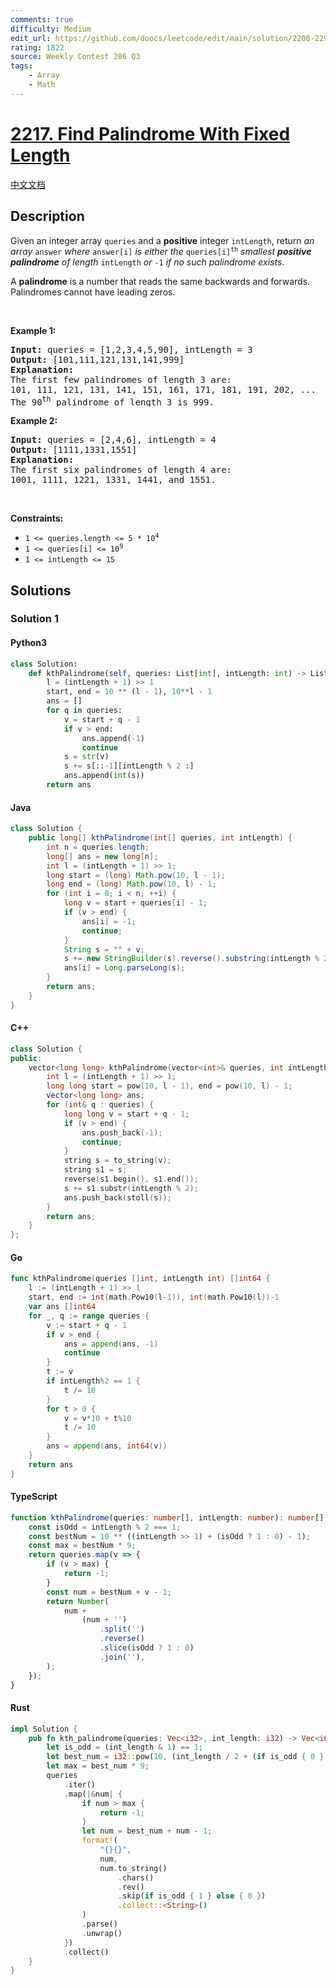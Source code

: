 ```yaml
---
comments: true
difficulty: Medium
edit_url: https://github.com/doocs/leetcode/edit/main/solution/2200-2299/2217.Find%20Palindrome%20With%20Fixed%20Length/README_EN.md
rating: 1822
source: Weekly Contest 286 Q3
tags:
    - Array
    - Math
---
```


<!-- problem:start -->

# [2217. Find Palindrome With Fixed Length](https://leetcode.com/problems/find-palindrome-with-fixed-length)

[中文文档](/solution/2200-2299/2217.Find%20Palindrome%20With%20Fixed%20Length/README.md)

## Description

<!-- description:start -->

<p>Given an integer array <code>queries</code> and a <strong>positive</strong> integer <code>intLength</code>, return <em>an array</em> <code>answer</code> <em>where</em> <code>answer[i]</code> <em>is either the </em><code>queries[i]<sup>th</sup></code> <em>smallest <strong>positive palindrome</strong> of length</em> <code>intLength</code> <em>or</em> <code>-1</code><em> if no such palindrome exists</em>.</p>

<p>A <strong>palindrome</strong> is a number that reads the same backwards and forwards. Palindromes cannot have leading zeros.</p>

<p>&nbsp;</p>
<p><strong class="example">Example 1:</strong></p>

<pre>
<strong>Input:</strong> queries = [1,2,3,4,5,90], intLength = 3
<strong>Output:</strong> [101,111,121,131,141,999]
<strong>Explanation:</strong>
The first few palindromes of length 3 are:
101, 111, 121, 131, 141, 151, 161, 171, 181, 191, 202, ...
The 90<sup>th</sup> palindrome of length 3 is 999.
</pre>

<p><strong class="example">Example 2:</strong></p>

<pre>
<strong>Input:</strong> queries = [2,4,6], intLength = 4
<strong>Output:</strong> [1111,1331,1551]
<strong>Explanation:</strong>
The first six palindromes of length 4 are:
1001, 1111, 1221, 1331, 1441, and 1551.
</pre>

<p>&nbsp;</p>
<p><strong>Constraints:</strong></p>

<ul>
	<li><code>1 &lt;= queries.length &lt;= 5 * 10<sup>4</sup></code></li>
	<li><code>1 &lt;= queries[i] &lt;= 10<sup>9</sup></code></li>
	<li><code>1 &lt;= intLength&nbsp;&lt;= 15</code></li>
</ul>

<!-- description:end -->

## Solutions

<!-- solution:start -->

### Solution 1

<!-- tabs:start -->

#### Python3

```python
class Solution:
    def kthPalindrome(self, queries: List[int], intLength: int) -> List[int]:
        l = (intLength + 1) >> 1
        start, end = 10 ** (l - 1), 10**l - 1
        ans = []
        for q in queries:
            v = start + q - 1
            if v > end:
                ans.append(-1)
                continue
            s = str(v)
            s += s[::-1][intLength % 2 :]
            ans.append(int(s))
        return ans
```

#### Java

```java
class Solution {
    public long[] kthPalindrome(int[] queries, int intLength) {
        int n = queries.length;
        long[] ans = new long[n];
        int l = (intLength + 1) >> 1;
        long start = (long) Math.pow(10, l - 1);
        long end = (long) Math.pow(10, l) - 1;
        for (int i = 0; i < n; ++i) {
            long v = start + queries[i] - 1;
            if (v > end) {
                ans[i] = -1;
                continue;
            }
            String s = "" + v;
            s += new StringBuilder(s).reverse().substring(intLength % 2);
            ans[i] = Long.parseLong(s);
        }
        return ans;
    }
}
```

#### C++

```cpp
class Solution {
public:
    vector<long long> kthPalindrome(vector<int>& queries, int intLength) {
        int l = (intLength + 1) >> 1;
        long long start = pow(10, l - 1), end = pow(10, l) - 1;
        vector<long long> ans;
        for (int& q : queries) {
            long long v = start + q - 1;
            if (v > end) {
                ans.push_back(-1);
                continue;
            }
            string s = to_string(v);
            string s1 = s;
            reverse(s1.begin(), s1.end());
            s += s1.substr(intLength % 2);
            ans.push_back(stoll(s));
        }
        return ans;
    }
};
```

#### Go

```go
func kthPalindrome(queries []int, intLength int) []int64 {
	l := (intLength + 1) >> 1
	start, end := int(math.Pow10(l-1)), int(math.Pow10(l))-1
	var ans []int64
	for _, q := range queries {
		v := start + q - 1
		if v > end {
			ans = append(ans, -1)
			continue
		}
		t := v
		if intLength%2 == 1 {
			t /= 10
		}
		for t > 0 {
			v = v*10 + t%10
			t /= 10
		}
		ans = append(ans, int64(v))
	}
	return ans
}
```

#### TypeScript

```ts
function kthPalindrome(queries: number[], intLength: number): number[] {
    const isOdd = intLength % 2 === 1;
    const bestNum = 10 ** ((intLength >> 1) + (isOdd ? 1 : 0) - 1);
    const max = bestNum * 9;
    return queries.map(v => {
        if (v > max) {
            return -1;
        }
        const num = bestNum + v - 1;
        return Number(
            num +
                (num + '')
                    .split('')
                    .reverse()
                    .slice(isOdd ? 1 : 0)
                    .join(''),
        );
    });
}
```

#### Rust

```rust
impl Solution {
    pub fn kth_palindrome(queries: Vec<i32>, int_length: i32) -> Vec<i64> {
        let is_odd = (int_length & 1) == 1;
        let best_num = i32::pow(10, (int_length / 2 + (if is_odd { 0 } else { -1 })) as u32);
        let max = best_num * 9;
        queries
            .iter()
            .map(|&num| {
                if num > max {
                    return -1;
                }
                let num = best_num + num - 1;
                format!(
                    "{}{}",
                    num,
                    num.to_string()
                        .chars()
                        .rev()
                        .skip(if is_odd { 1 } else { 0 })
                        .collect::<String>()
                )
                .parse()
                .unwrap()
            })
            .collect()
    }
}
```

<!-- tabs:end -->

<!-- solution:end -->

<!-- problem:end -->
